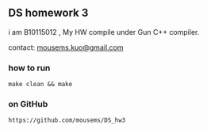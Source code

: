 ## DS homework 3

i am B10115012 , My HW compile under Gun C++ compiler.

contact: mousems.kuo@gmail.com

### how to run

	make clean && make



### on GitHub


	https://github.com/mousems/DS_hw3
